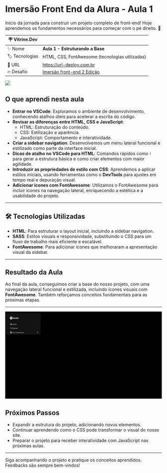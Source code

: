 # Imersão Front End da Alura - Aula 1  

Início da jornada para construir um projeto completo de front-end! Hoje aprendemos os fundamentos necessários para começar com o pé direito. 🚀  

| :placard: Vitrine.Dev |     |
| -------------  | --- |
| :sparkles: Nome        | **Aula 1 - Estruturando a Base**
| :label: Tecnologias | HTML, CSS, FontAwesome (tecnologias utilizadas)
| :rocket: URL         | https://url-deploy.com.br
| :fire: Desafio     | [Imersão front-end 2 Edição](https://cursos.alura.com.br/imersao?utm_source=plataforma&utm_medium=banner&utm_campaign=imersao-front-end-2)

<!-- Inserir imagem com a #vitrinedev ao final do link -->
![](https://via.placeholder.com/1200x500.png?text=Aula+1+-+Estruturando+a+Base#vitrinedev)

## O que aprendi nesta aula  

- **Entrar no VSCode**: Exploramos o ambiente de desenvolvimento, conhecendo atalhos úteis para acelerar a escrita do código.  
- **Revisar as diferenças entre HTML, CSS e JavaScript**:  
  - HTML: Estruturação do conteúdo.  
  - CSS: Estilização e aparência.  
  - JavaScript: Comportamento e interatividade.  
- **Criar a sidebar navigation**: Desenvolvemos um menu lateral funcional e estilizado como parte da interface inicial.  
- **Dicas de atalho no VSCode para HTML**: Comandos rápidos como `!` para gerar a estrutura básica e como criar elementos com maior agilidade.  
- **Introduzir as propriedades de estilo com CSS**: Aprendemos a aplicar estilos iniciais, usando ferramentas como o **DevTools** para ajustes em tempo real e depuração visual.  
- **Adicionar ícones com FontAwesome**: Utilizamos o FontAwesome para incluir ícones na navegação lateral, enriquecendo a estética e a usabilidade do projeto.  

---

## 🛠️ Tecnologias Utilizadas  

- **HTML**: Para estruturar o layout inicial, incluindo a sidebar navigation.  
- **SASS**: Estilos visuais e responsividade, substituindo o CSS para um fluxo de trabalho mais eficiente e escalável. 
- **FontAwesome**: Para adicionar ícones que melhoraram a apresentação visual da sidebar.  

---

## Resultado da Aula  

Ao final da aula, conseguimos criar a base do nosso projeto, com uma navegação lateral funcional e estilizada, incluindo ícones visuais com **FontAwesome**. Também reforçamos conceitos fundamentais para as próximas etapas.  

---

<!-- Inserir imagem da sidebar navigation criada -->
![print do primeiro dia](https://github.com/DanielBarret0/imersao-front-end-2-edicao/blob/aula-1/assets/prints/dia-1.png)

## Próximos Passos  

- Expandir a estrutura do projeto, adicionando novos elementos.  
- Continuar aprendendo como o CSS pode transformar o visual do nosso site.  
- Preparar o projeto para receber interatividade com JavaScript nas próximas aulas.  

---

Siga acompanhando o projeto e pratique os conceitos aprendidos. Feedbacks são sempre bem-vindos!  
